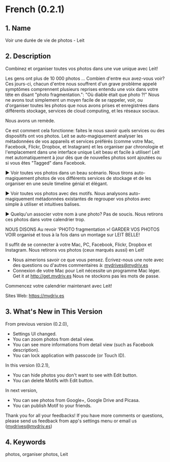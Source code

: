 French (0.2.1)
==============

## 1. Name
Voir une durée de vie de photos - Leit

## 2. Description
Combinez et organiser toutes vos photos dans une vue unique avec Leit!

Les gens ont plus de 10 000 photos ... Combien d'entre eux avez-vous voir? Ces jours-ci, chacun d'entre nous souffrent d'un grave problème appelé symptômes comprennent plusieurs reprises entendu une voix dans votre tête en disant "photo fragmentation.": "Où diable était que photo ?!" Nous ne avons tout simplement un moyen facile de se rappeler, voir, ou d'organiser toutes les photos que nous avons prises et enregistrées dans différents stockage, services de cloud computing, et les réseaux sociaux.

Nous avons un remède.
    
Ce est comment cela fonctionne: faites le nous savoir quels services ou des dispositifs ont vos photos. Leit se auto-magiquement analyser les métadonnées de vos appareils et services préférés (comme votre Mac, Facebook, Flickr, Dropbox, et Instagram) et les organiser par chronologie et l'emplacement dans une interface unique Leit beau et facile à utiliser! Leit met automatiquement à jour dès que de nouvelles photos sont ajoutées ou si vous êtes "Tagged" dans Facebook.

▶ Voir toutes vos photos dans un beau scénario. Nous tirons auto-magiquement photos de vos différents services de stockage et de les organiser en une seule timeline génial et élégant.

▶ Voir toutes vos photos avec des motifs. Nous analysons auto-magiquement métadonnées existantes de regrouper vos photos avec simple à utiliser et intuitives balises.

▶ Quelqu'un associer votre nom à une photo? Pas de soucis. Nous retirons ces photos dans votre calendrier trop.

NOUS DISONS Au revoir 'PHOTO fragmentation »! GARDER VOS PHOTOS VOIR organisé et tous à la fois dans un montage sur LEIT BELLE!

Il suffit de se connecter à votre Mac, PC, Facebook, Flickr, Dropbox et Instagram. Nous retirons vos photos (ceux marqués aussi) en Leit!

* Nous aimerions savoir ce que vous pensez. Écrivez-nous une note avec des questions ou d'autres commentaires à: mydrives@mydriv.es
* Connexion de votre Mac pour Leit nécessite un programme Mac léger. Get it at http://get.mydriv.es Nous ne stockons pas les mots de passe.

Commencez votre calendrier maintenant avec Leit!

Sites Web: https://mydriv.es

## 3. What's New in This Version
From previous version (0.2.0),
- Settings UI changed.
- You can zoom photos from detail view.
- You can see more informations from detail view (such as Facebook description).
- You can lock application with passcode (or Touch ID).

In this version (0.2.1),
- You can hide photos you don't want to see with Edit button.
- You can delete Motifs with Edit button.

In next version, 
- You can see photos from Google+, Google Drive and Picasa.
- You can publish Motif to your friends.

Thank you for all your feedbacks!
If you have more comments or questions, 
please send us feedback from app's settings menu or email us (mydrives@mydriv.es)

## 4. Keywords
photos, organiser photos, Leit
